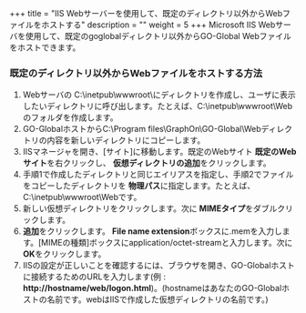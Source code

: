 
+++
title = "IIS Webサーバーを使用して、既定のディレクトリ以外からWebファイルをホストする"
description = ""
weight = 5
+++
Microsoft IIS Webサーバを使用して、既定のgoglobalディレクトリ以外からGO-Global Webファイルをホストできます。

### 既定のディレクトリ以外からWebファイルをホストする方法

1. Webサーバの C:\inetpub\wwwroot\にディレクトリを作成し、ユーザに表示したいディレクトリに呼び出します。たとえば、C:\inetpub\wwwroot\Webのフォルダを作成します。
2. GO-GlobalホストからC:\Program files\GraphOn\GO-Global\Webディレクトリの内容を新しいディレクトリにコピーします。
3. IISマネージャを開き、[サイト]に移動します。既定のWebサイト **既定のWebサイト**を右クリックし、 **仮想ディレクトリの追加**をクリックします。
4. 手順1で作成したディレクトリと同じエイリアスを指定し、手順2でファイルをコピーしたディレクトリを **物理パス**に指定します。たとえば、C:\inetpub\wwwroot\Webです。
5. 新しい仮想ディレクトリをクリックします。次に **MIMEタイプ**をダブルクリックします。
6. **追加**をクリックします。 **File name extension**ボックスに.memを入力します。[MIMEの種類]ボックスにapplication/octet-streamと入力します。次に **OK**をクリックします。
7. IISの設定が正しいことを確認するには、ブラウザを開き、GO-Globalホストに接続するためのURLを入力します(例 : **http://hostname/web/logon.html**)。(hostnameはあなたのGO-Globalホストの名前です。webはIISで作成した仮想ディレクトリの名前です。)
